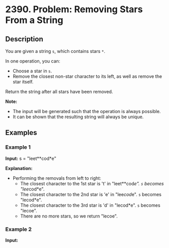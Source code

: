 # 2390. Problem: Removing Stars From a String

## Description

You are given a string `s`, which contains stars `*`.

In one operation, you can:
- Choose a star in `s`.
- Remove the closest non-star character to its left, as well as remove the star itself.

Return the string after all stars have been removed.

**Note:**
- The input will be generated such that the operation is always possible.
- It can be shown that the resulting string will always be unique.

## Examples

### Example 1
**Input:**
s = "leet**cod*e"

**Explanation:**
- Performing the removals from left to right:
    - The closest character to the 1st star is 't' in "leet**cod*e". `s` becomes "lee*cod*e".
    - The closest character to the 2nd star is 'e' in "lee*cod*e". `s` becomes "lecod*e".
    - The closest character to the 3rd star is 'd' in "lecod*e". `s` becomes "lecoe".
    - There are no more stars, so we return "lecoe".

### Example 2
**Input:**

